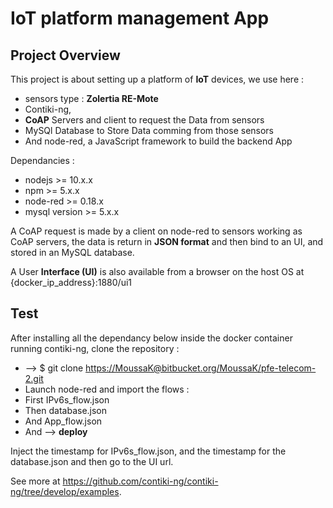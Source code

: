 # IoT platform management App

## Project Overview

This project is about setting up a platform of **IoT** devices, we use here :

* sensors type : **Zolertia RE-Mote**
* Contiki-ng,
* **CoAP** Servers and client to request the Data from sensors
* MySQl Database to Store Data comming from those sensors
* And node-red, a JavaScript framework to build the backend App

Dependancies :

* nodejs >= 10.x.x
* npm >= 5.x.x
* node-red >= 0.18.x
* mysql version >= 5.x.x

A CoAP request is made by a client on node-red to sensors working as CoAP servers, the data is return in **JSON format** and then bind to an UI, and stored in an MySQL database.

A User **Interface (UI)** is also available from a browser on the host OS at {docker_ip_address}:1880/ui1

## Test

After installing all the dependancy below inside the docker container running contiki-ng, clone the repository :

* --> $ git clone <https://MoussaK@bitbucket.org/MoussaK/pfe-telecom-2.git>
* Launch node-red and import the flows :
* First IPv6s_flow.json
* Then database.json
* And App_flow.json
* And --> **deploy**

Inject the timestamp for IPv6s_flow.json, and the timestamp for the database.json and then go to the UI url.

See more at <https://github.com/contiki-ng/contiki-ng/tree/develop/examples>.